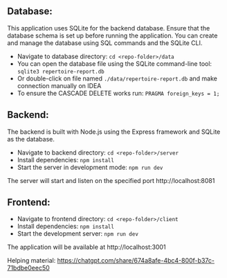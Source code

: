 
## Database:
This application uses SQLite for the backend database. Ensure that the database schema is set up before running the application. You can create and manage the database using SQL commands and the SQLite CLI.
* Navigate to database directory: ```cd <repo-folder>/data```
* You can open the database file using the SQLite command-line tool: ```sqlite3 repertoire-report.db```
* Or double-click on file named ```./data/repertoire-report.db``` and make connection manually on IDEA
* To ensure the CASCADE DELETE works run: ```PRAGMA foreign_keys = 1;```

## Backend:

The backend is built with Node.js using the Express framework and SQLite as the database.

* Navigate to backend directory: ```cd <repo-folder>/server```
* Install dependencies: ```npm install```
* Start the server in development mode: ```npm run dev```

The server will start and listen on the specified port http://localhost:8081


## Frontend:
* Navigate to frontend directory: ```cd <repo-folder>/client```
* Install dependencies: ```npm install```
* Start the development server: ```npm run dev```

The application will be available at http://localhost:3001

Helping material: 
https://chatgpt.com/share/674a8afe-4bc4-800f-b37c-71bdbe0eec50